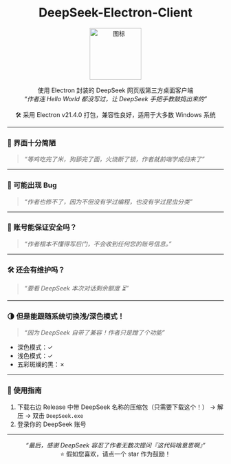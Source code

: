<h1 align="center">DeepSeek-Electron-Client</h1>

<p align="center">
  <img src="icon.ico" alt="图标" width="120" />
</p>

<p align="center">
使用 Electron 封装的 DeepSeek 网页版第三方桌面客户端     
  <br>
<em>“作者连 Hello World 都没写过，让 DeepSeek 手把手教鼓捣出来的”</em>  
<br><br>
🛠️ 采用 Electron v21.4.0 打包，兼容性良好，适用于大多数 Windows 系统
</p>

---

### 📖 界面十分简陋  

> *“等鸡吃完了米，狗舔完了面，火烧断了锁，作者就前端学成归来了”*  

---

### 🐛 可能出现 Bug  

> *“作者也修不了，因为不但没有学过编程，也没有学过昆虫分类”*  

---

### 🔐 账号能保证安全吗？  

> *“作者根本不懂得写后门，不会收到任何您的账号信息。”*  

---

### 🛠️ 还会有维护吗？  

> *“要看 DeepSeek 本次对话剩余额度 ⏳”*  

---

### 🌗 但是能跟随系统切换浅/深色模式！

> *“因为 DeepSeek 自带了兼容！作者只是蹭了个功能”*  

- 深色模式：✓  
- 浅色模式：✓  
- 五彩斑斓的黑：✗  

---

### 🚀 使用指南

1. 下载右边 Release 中带 DeepSeek 名称的压缩包（只需要下载这个！） → 解压 → 双击 `DeepSeek.exe`  
2. 登录你的 DeepSeek 账号  

---

<p align="center">
<em>“最后，感谢 DeepSeek 容忍了作者无数次提问『这代码啥意思啊』”</em><br>
⭐️ 假如您喜欢，请点一个 star 作为鼓励！
</p>
